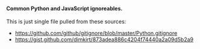 #### Common Python and JavaScript ignoreables.
This is just single file pulled from these sources:


* https://github.com/github/gitignore/blob/master/Python.gitignore
* https://gist.github.com/dimkirt/873adea886c4204f74440a2a09d5b2a9

